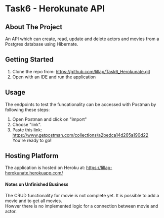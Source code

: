 # Task6 - Herokunate API

## About The Project
An API which can create, read, update and delete actors and movies from a Postgres database using Hibernate.

## Getting Started
1. Clone the repo from: https://github.com/lillap/Task6_Herokunate.git
2. Open with an IDE and run the application


## Usage 
The endpoints to test the funcationality can be accessed with Postman by following these steps: 
1. Open Postman and click on "import"
2. Choose "link".
3. Paste this link:  https://www.getpostman.com/collections/a2bedca14d265a190d22
You're ready to go! 


## Hosting Platform
The application is hosted on Heroku at: https://lillap-herokunate.herokuapp.com/

#### Notes on Unfinished Business
The CRUD functionality for movie is not complete yet. It is possible to add a movie and to get all movies.  
Howver there is no implemented logic for a connection between movie and actor. 


